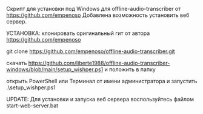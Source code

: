 Скрипт для установки под Windows для offline-audio-transcriber от https://github.com/empenoso Добавлена возможность установить веб сервер.

УСТАНОВКА: клонировать оригинальный гит от автора https://github.com/empenoso

git clone https://github.com/empenoso/offline-audio-transcriber.git

скачать https://github.com/liberte1988/offline-audio-transcriber-windows/blob/main/setup_wishper.ps1 и положить в папку

открыть PowerShell или Терминал от имени администратора и запустить .\setup_wishper.ps1

UPDATE: Для установки и запуска веб сервера воспользуйтесь файлом start-web-server.bat
